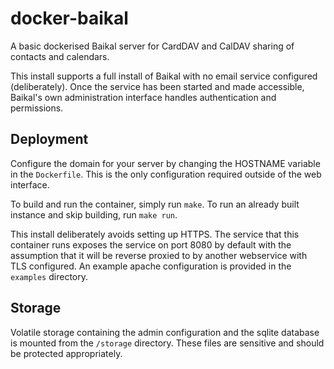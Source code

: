 docker-baikal
======

A basic dockerised Baikal server for CardDAV and CalDAV sharing of
contacts and calendars.

This install supports a full install of Baikal with no email service
configured (deliberately). Once the service has been started and made
accessible, Baikal's own administration interface handles
authentication and permissions.

Deployment 
------

Configure the domain for your server by changing the HOSTNAME variable
in the `Dockerfile`. This is the only configuration required outside
of the web interface. 

To build and run the container, simply run `make`. To run an already
built instance and skip building, run `make run`.

This install deliberately avoids setting up HTTPS. The service that
this container runs exposes the service on port 8080 by default with
the assumption that it will be reverse proxied to by another
webservice with TLS configured. An example apache configuration is
provided in the `examples` directory.

Storage
-----

Volatile storage containing the admin configuration and the sqlite
database is mounted from the `/storage` directory. These files are
sensitive and should be protected appropriately. 
